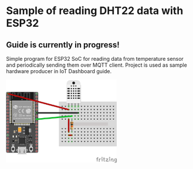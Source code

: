 # Sample of reading DHT22 data with ESP32
## Guide is currently in progress!
Simple program for ESP32 SoC for reading data from temperature sensor and periodically sending them over MQTT client. Project is used as sample hardware producer in IoT Dashboard guide.

<img src="./docs/esp-temperature-control.png" width="60%" alt="ESP32 and DHT22 simple connection diagram.">
